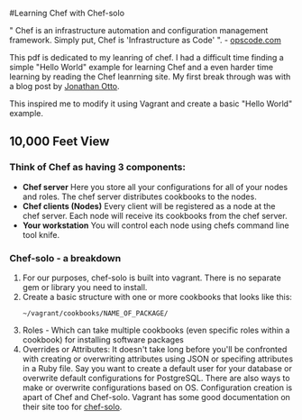 #Learning Chef with Chef-solo

" Chef is an infrastructure automation and configuration management framework. Simply put, Chef is 'Infrastructure as Code' ". - [opscode.com](https://learnchef.opscode.com/)

This pdf is dedicated to my leanring of chef. I had a difficult time finding a simple "Hello World" example for learning Chef and a even harder time learning by reading the Chef leanrning site. My first break through was with a blog post by [Jonathan Otto](http://jonathanotto.com/blog/chef-tutorial-in-minutes.html).  

This inspired me to modify it using Vagrant and create a basic "Hello World" example.

## 10,000 Feet View

### Think of Chef as having 3 components:

- <strong>Chef server</strong> Here you store all your configurations for all of your nodes and roles. The chef server distributes cookbooks to the nodes.
- <strong>Chef clients (Nodes)</strong> Every client will be registered as a node at the chef server. Each node will receive its cookbooks from the chef server.
- <strong>Your workstation</strong> You will control each node using chefs command line tool knife.

### Chef-solo - a breakdown

1. For our purposes, chef-solo is built into vagrant. There is no separate gem or library you need to install.
2. Create a basic structure with one or more cookbooks that looks like this:
    ```
    ~/vagrant/cookbooks/NAME_OF_PACKAGE/
    ```
3. Roles - Which can take multiple cookbooks (even specific roles within a cookbook) for installing software packages
4. Overrides or Attributes: It doesn't take long before you'll be confronted with creating or overwriting attributes using JSON or specifing attributes in a Ruby file. Say you want to create a default user for your database or overwrite default configurations for PostgreSQL. There are also ways to make or overwrite configurations based on OS. Configuration creation is apart of Chef and Chef-solo. Vagrant has some good documentation on their site too for [chef-solo](http://docs.vagrantup.com/v2/provisioning/chef_solo.html).